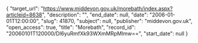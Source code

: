 {
  "target_url": "https://www.middevon.gov.uk/morebath/index.aspx?articleid=8638", 
  "description": "", 
  "end_date": null, 
  "date": "2006-01-01T12:00:00", 
  "slug": 41870, 
  "subject": null, 
  "publisher": "middevon.gov.uk", 
  "open_access": true, 
  "title": "Morebath", 
  "record_id": "20060101T120000/Dl6yuRmfXk93WXmMRpMlmw==", 
  "start_date": null
}

